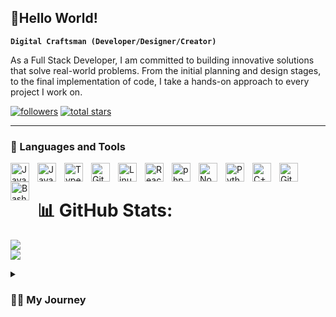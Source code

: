 ## 👋Hello World!

**`Digital Craftsman (Developer/Designer/Creator)`**

As a Full Stack Developer, I am committed to building innovative solutions that solve real-world problems. From the initial planning and design stages, to the final implementation of code, I take a hands-on approach to every project I work on.
   <p align="left">
      <a href="https://github.com/lawrenceku?tab=followers">
         <img alt="followers" title="Follow me on Github" src="https://custom-icon-badges.demolab.com/github/followers/lawrenceku?color=236ad3&labelColor=1155ba&style=for-the-badge&logo=person-add&label=Follow&logoColor=white"/></a>
      <a href="https://github.com/lawrenceku?tab=repositories&sort=stargazers">
         <img alt="total stars" title="Total stars on GitHub" src="https://custom-icon-badges.demolab.com/github/stars/lawrenceku?color=55960c&style=for-the-badge&labelColor=488207&logo=star"/></a>
   </p>

---

### 🧰 Languages and Tools

<img align="left" alt="JavaScript" width="30px" style="padding-right:10px;" src="https://cdn.jsdelivr.net/gh/devicons/devicon/icons/javascript/javascript-plain.svg" />
<img align="left" alt="Java" width="30px" style="padding-right:10px;" src="https://cdn.jsdelivr.net/gh/devicons/devicon/icons/java/java-original.svg"/>
<img align="left" alt="TypeScript" width="30px" style="padding-right:10px;" src="https://cdn.jsdelivr.net/gh/devicons/devicon/icons/typescript/typescript-plain.svg" />
<img align="left" alt="Git" width="30px" style="padding-right:10px;" src="https://cdn.jsdelivr.net/gh/devicons/devicon/icons/git/git-original.svg" />
<img align="left" alt="Linux" width="30px" style="padding-right:10px;" src="https://cdn.jsdelivr.net/gh/devicons/devicon/icons/linux/linux-original.svg" />
<img align="left" alt="React" width="30px" style="padding-right:10px;" src="https://cdn.jsdelivr.net/gh/devicons/devicon/icons/react/react-original.svg" />
<img align="left" alt="php" width="30px" style="padding-right:10px;" src="https://cdn.jsdelivr.net/gh/devicons/devicon/icons/php/php-plain.svg" />
<img align="left" alt="NodeJS" width="30px" style="padding-right:10px;" src="https://cdn.jsdelivr.net/gh/devicons/devicon/icons/nodejs/nodejs-original.svg" />
<img align="left" alt="Python" width="30px" style="padding-right:10px;" src="https://cdn.jsdelivr.net/gh/devicons/devicon/icons/python/python-plain.svg" />
<img align="left" alt="C++" width="30px" style="padding-right:10px;" src="https://cdn.jsdelivr.net/gh/devicons/devicon/icons/cplusplus/cplusplus-line.svg" />
<img align="left" alt="GitHub" width="30px" style="padding-right:10px;" src="https://cdn.jsdelivr.net/gh/devicons/devicon/icons/github/github-original.svg" />
<img align="left" alt="Bash" width="30px" style="padding-right:10px;" src="https://cdn.jsdelivr.net/gh/devicons/devicon/icons/bash/bash-original.svg" />
<br />

# 📊 GitHub Stats:
![](https://github-readme-streak-stats.herokuapp.com/?user=lawrenceku&theme=light&hide_border=false)<br/>
![](https://github-readme-stats.vercel.app/api/top-langs/?username=lawrenceku&theme=light&hide_border=false&include_all_commits=true&count_private=true&layout=compact)


<details>
 <summary><h3>👨‍💻 My Journey</h3></summary>
 As a  Software Engineer, I have gained a wealth of knowledge and experience in both frontend and backend technologies. I am capable of building web applications from scratch, from the initial idea to the final deployment. I have a deep understanding of tools and languages such as HTML5, CSS3, JavaScript, React, Node.js, MongoDB, MySQL, and AWS, among others.

I always strive to learn and stay updated with the latest technologies and trends in the industry. I am constantly seeking out new challenges and opportunities to collaborate with others.

With my diverse toolbox of skills and experience, I am confident in my ability to create scalable, high-performance web applications that meet the unique needs of businesses and their users. As a Full Stack Developer, I am passionate about what I do and committed to delivering innovative and effective solutions that drive success.

[website]: https://github/lawrenceku.com
